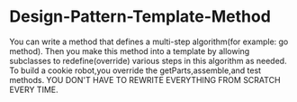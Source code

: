 # Design-Pattern-Template-Method
 
You can write a method that defines a multi-step algorithm(for example: go method).
Then you make this method into a template by allowing subclasses to redefine(override) various steps in this algorithm as needed.
To build a cookie robot,you override  the getParts,assemble,and test methods.
YOU DON'T HAVE TO REWRITE EVERYTHING FROM SCRATCH EVERY TIME.
